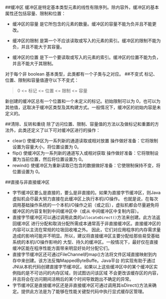 ##缓冲区
缓冲区是特定基本类型元素的线性有限序列。除内容外，缓冲区的基本属性还包括容量、限制和位置：

- 缓冲区的容量 
是它所包含的元素的数量。缓冲区的容量不能为负并且不能更改。

- 缓冲区的限制 
是第一个不应该读取或写入的元素的索引。缓冲区的限制不能为负，并且不能大于其容量。

- 缓冲区的位置 
是下一个要读取或写入的元素的索引。缓冲区的位置不能为负，并且不能大于其限制。

对于每个非 boolean 基本类型，此类都有一个子类与之对应。
##不变式
标记、位置、限制和容量值遵守以下不变式：

> 0 <= 标记 <= 位置 <= 限制 <= 容量

新创建的缓冲区总有一个位置和一个未定义的标记。初始限制可以为 0，也可以为其他值，这取决于缓冲区类型及其构建方式。一般情况下，缓冲区的初始内容是未定义的。

##清除、反转和重绕
除了访问位置、限制、容量值的方法以及做标记和重置的方法外，此类还定义了以下可对缓冲区进行的操作：

- clear() 使缓冲区为一系列新的通道读取或相对放置 操作做好准备：它将限制设置为容量大小，将位置设置为 0。
- flip() 使缓冲区为一系列新的通道写入或相对获取 操作做好准备：它将限制设置为当前位置，然后将位置设置为 0。
- rewind() 使缓冲区为重新读取已包含的数据做好准备：它使限制保持不变，将位置设置为 0。

##直接与非直接缓冲区
- 字节缓冲区要么是直接的，要么是非直接的。如果为直接字节缓冲区，则Java虚拟机会尽最大努力直接在此缓冲区上执行本机I/O操作。
    也就是说，在每次调用基础操作系统的一个本机I/O操作之前（或之后），虚拟机都会尽量避免将缓冲区的内容复制到中间缓冲区中（或从
    中间缓冲区中复制内容）。
- 直接字节缓冲区可以通过调用此类的`allocateDirect()`方法来创建。此方法返回缓冲区
    进行分配和取消分配所需成本通常高于非直接缓冲区。直接缓冲区的内容可以主流在常规的垃圾回收堆之外。
    因此，它们对应用程序的内存需求量造成的影响可能并不明显。所以，建议将直接缓冲区主要分配给那些易受基础系统的本机I/O操作影响的
    大型、持久的缓冲区。一般情况下，最好仅在直接缓冲区能在程序性能方面带来明显好处时分配它们。
- 直接字节缓冲区还可通过FileChannel的map()方法将文件区域直接映射到内存中来创建。该方法反悔MappedByteBuffe。Java平台
    的实现有助于通过JNI从本机代码创建直接字节缓冲区。如果以上这些缓冲区中的某个缓冲区实例指的是不可访问的内存区域，则试图访问该区域
    不会更改该缓存区的内容，并且将会在访问期间活稍后的某个时间导致跑出不确定的异常。
- 字节缓冲区是直接缓冲区还是非直接缓冲区可通过调用其isDirect()方法来确定。提供此方法是为了能够在性能关键型代码中执行显式缓存区管理。
